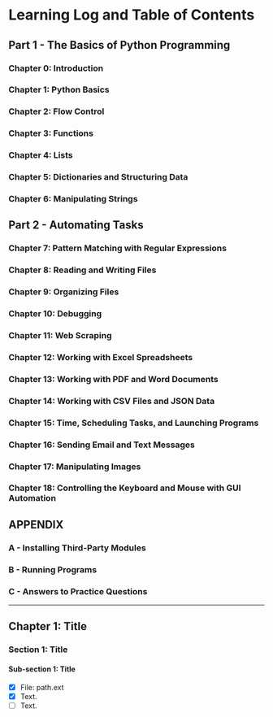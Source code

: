 # Learning Log and Table of Contents

## Part 1 - The Basics of Python Programming

### Chapter 0: Introduction
### Chapter 1: Python Basics
### Chapter 2: Flow Control
### Chapter 3: Functions
### Chapter 4: Lists
### Chapter 5: Dictionaries and Structuring Data
### Chapter 6: Manipulating Strings

## Part 2 - Automating Tasks

### Chapter 7: Pattern Matching with Regular Expressions
### Chapter 8: Reading and Writing Files
### Chapter 9: Organizing Files
### Chapter 10: Debugging
### Chapter 11: Web Scraping
### Chapter 12: Working with Excel Spreadsheets
### Chapter 13: Working with PDF and Word Documents
### Chapter 14: Working with CSV Files and JSON Data
### Chapter 15: Time, Scheduling Tasks, and Launching Programs
### Chapter 16: Sending Email and Text Messages
### Chapter 17: Manipulating Images
### Chapter 18: Controlling the Keyboard and Mouse with GUI Automation

## APPENDIX

### A - Installing Third-Party Modules
### B - Running Programs
### C - Answers to Practice Questions



---------------------
## Chapter 1: Title
### Section 1: Title
#### Sub-section 1: Title
- [x] File: path.ext
 - [x] Text.
 - [ ] Text.